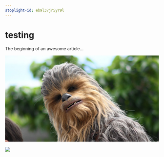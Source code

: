 ```yaml
---
stoplight-id: eb9l37jr5yr9l
---
```


# testing

The beginning of an awesome article...

![](../assets/images/chewbacca.png)

![](../assets/images/dsc01587.jpg)